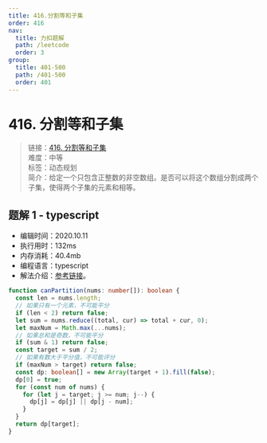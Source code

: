 ```yaml
---
title: 416.分割等和子集
order: 416
nav:
  title: 力扣题解
  path: /leetcode
  order: 3
group:
  title: 401-500
  path: /401-500
  order: 401
---
```


# 416. 分割等和子集

> 链接：[416. 分割等和子集](https://leetcode-cn.com/problems/partition-equal-subset-sum/)  
> 难度：中等  
> 标签：动态规划  
> 简介：给定一个只包含正整数的非空数组。是否可以将这个数组分割成两个子集，使得两个子集的元素和相等。

## 题解 1 - typescript

- 编辑时间：2020.10.11
- 执行用时：132ms
- 内存消耗：40.4mb
- 编程语言：typescript
- 解法介绍：[参考链接](https://leetcode-cn.com/problems/partition-equal-subset-sum/solution/fen-ge-deng-he-zi-ji-by-leetcode-solution/)。

```typescript
function canPartition(nums: number[]): boolean {
  const len = nums.length;
  // 如果只有一个元素，不可能平分
  if (len < 2) return false;
  let sum = nums.reduce((total, cur) => total + cur, 0);
  let maxNum = Math.max(...nums);
  // 如果总和是奇数，不可能平分
  if (sum & 1) return false;
  const target = sum / 2;
  // 如果有数大于平分值，不可能评分
  if (maxNum > target) return false;
  const dp: boolean[] = new Array(target + 1).fill(false);
  dp[0] = true;
  for (const num of nums) {
    for (let j = target; j >= num; j--) {
      dp[j] = dp[j] || dp[j - num];
    }
  }
  return dp[target];
}
```
